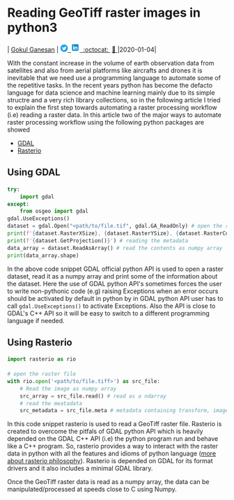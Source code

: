 # Reading GeoTiff raster images in python3

| [Gokul Ganesan](https://www.linkedin.com/in/gokul-ganesan/) |&nbsp;<a href="https://twitter.com/Fa7C0n"><img alt="SVG" src="/icons/Twitter_Social_Icon_Circle_Color.svg" width="17px" height="17px"> &nbsp;<a href="https://www.linkedin.com/in/gokul-ganesan/"><img alt="PNG" src="/icons/icons8-linkedin.svg" width="20px" height="20px"> &nbsp;[:octocat: ](https://github.com/Fa7C0n) &nbsp;[:email: ](mailto:gokulvganesan@gmail.com)|2020-01-04|

With the constant increase in the volume of earth observation data from satellites and also from aerial platforms like aircrafts and drones it is inevitable that we need use a programming language to automate some of the repetitive tasks. In the recent years python has become the defacto language for data science and machine learning mainly due to its simple structre and a very rich library collections, so in the following article I tried to explain the first step towards automating a raster processing workflow (i.e) reading a raster data.
In this article two of the major ways to automate raster processing workflow using the following python packages are showed

- [GDAL](https://gdal.org/)
- [Rasterio](https://rasterio.readthedocs.io/en/latest/installation.html)

## Using GDAL

```python
try:
    import gdal
except:
    from osgeo import gdal
gdal.UseExceptions()
dataset = gdal.Open("<path/to/file.tif", gdal.GA_ReadOnly) # open the raster file
print(f'{dataset.RasterXSize}, {dataset.RasterYSize}, {dataset.RasterCount}')
print(f'{dataset.GetProjection()}') # reading the metadata
data_array = dataset.ReadAsArray() # read the contents as numpy array
print(data_array.shape)
```

In the above code snippet GDAL official python API is used to open a raster dataset, read it as a numpy array and print some of the information about the dataset. Here the use of GDAL python API's sometimes forces the user to write non-pythonic code (e.g) raising Exceptions when an error occurs should be activated by default in python by in GDAL python API user has to call `gdal.UseExceptions()` to activate Exceptions. Also the API is close to GDAL's C++ API so it will be easy to switch to a different programming language if needed.

## Using Rasterio

```python
import rasterio as rio

# open the raster file
with rio.open('<path/to/file.tiff>') as src_file:
    # Read the image as numpy array
    src_array = src_file.read() # read as a ndarray
    # read the meatadata
    src_metadata = src_file.meta # metadata containing transform, image size, dtype etc
```

In this code snippet rasterio is used to read a GeoTiff raster file. Rasterio is created to overcome the pitfals of GDAL python API which is heavily depended on the GDAL C++ API (i.e) the python program run and behave like a C++ program. So, rasterio provides a way to interact with the raster data in python with all the features and idioms of python language ([more about rasterio philosophy](https://rasterio.readthedocs.io/en/stable/intro.html)). Rasterio is depended on GDAL for its format drivers and it also includes a minimal GDAL library.

Once the GeoTiff raster data is read as a numpy array, the data can be manipulated/processed at speeds close to C using Numpy.
